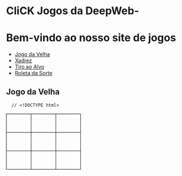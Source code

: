 # CliCK Jogos da DeepWeb-<!DOCTYPE html>
<html>
  <head>
    <title>Jogos</title>
  </head>
  <body>
    <h1>Bem-vindo ao nosso site de jogos</h1>
    <nav>
      <ul>
        <li><a href="#jogo-da-velha">Jogo da Velha</a></li>
        <li><a href="#xadrez">Xadrez</a></li>
        <li><a href="#tiro-ao-alvo">Tiro ao Alvo</a></li>
        <li><a href="#roleta-da-sorte">Roleta da Sorte</a></li>
      </ul>
    </nav>
    <h2 id="jogo-da-velha">Jogo da Velha</h2>
    
    
    
      // <!DOCTYPE html>
<html>
  <head>
    <style>
      table {
        border-collapse: collapse;
      }
      td {
        width: 50px;
        height: 50px;
        text-align: center;
        vertical-align: middle;
        border: 1px solid black;
      }
    </style>
  </head>
  <body>
    <table id="game">
      <tr>
        <td id="0"></td>
        <td id="1"></td>
        <td id="2"></td>
      </tr>
      <tr>
        <td id="3"></td>
        <td id="4"></td>
        <td id="5"></td>
      </tr>
      <tr>
        <td id="6"></td>
        <td id="7"></td>
        <td id="8"></td>
      </tr>
    </table>
    <script>
      const cells = document.querySelectorAll("td");
      let currentPlayer = "X";
      
      for (const cell of cells) {
        cell.addEventListener("click", handleClick);
      }
      
      function handleClick() {
        if (this.textContent === "") {
          this.textContent = currentPlayer;
          
          if (checkWin(currentPlayer)) {
            alert(`Jogador ${currentPlayer} venceu!`);
            reset();
          } else if (checkDraw()) {
            alert("Empate!");
            reset();
          } else {
            switchPlayer();
          }
        }
      }
      
      function checkWin(player) {
        const winCombinations = [
          [0, 1, 2],
          [3, 4, 5],
          [6, 7, 8],
          [0, 3, 6],
          [1, 4, 7],
          [2, 5, 8],
          [0, 4, 8],
          [2, 4, 6]
        ];
        
        for (const combination of winCombinations) {
          const [a, b, c] = combination;
          
          if (cells[a].textContent === player &&
              cells[b].textContent === player &&
              cells[c].textContent === player) {
            return true;
          }
        }
        
        return false;
      }
      
      function checkDraw() {
        for (const cell of cells) {
          if (cell.textContent === "") {
            return false;
          }
        }
        
        return true;
      }
      
      function switchPlayer() {
        currentPlayer = currentPlayer === "X" ? "O" : "X";
      }
      
      function reset() {
        for (const cell of cells) {
          cell.textContent = "";
        }
        
        currentPlayer = "X";
      }
    </script>
  </body>
</html>
    </script>
  </body>
</html>
